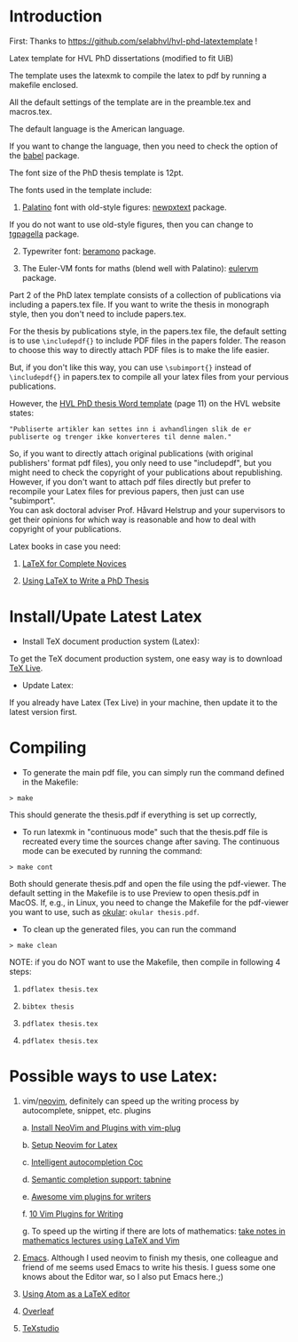 Introduction
============

First: Thanks to https://github.com/selabhvl/hvl-phd-latextemplate !

Latex template for HVL PhD dissertations (modified to fit UiB)

The template uses the latexmk to compile the latex to pdf by running a makefile enclosed.

All the default settings of the template are in the preamble.tex and macros.tex.

The default language is the American language. 

If you want to change the language, then you need to check the option of the [babel](https://ctan.org/pkg/babel?lang=en) package.

The font size of the PhD thesis template is 12pt.

The fonts used in the template include:
1. [Palatino](https://en.wikipedia.org/wiki/Palatino#Palatino) font with old-style figures: [newpxtext](https://ctan.org/pkg/newpx?lang=en) package.

If you do not want to use old-style figures, then you can change to [tgpagella](https://tug.org/FontCatalogue/texgyrepagella/) package.

2. Typewriter font: [beramono](https://tug.org/FontCatalogue/beramono/) package.

3. The Euler-VM fonts for maths (blend well with Palatino): [eulervm](http://ftp.riken.jp/tex-archive/fonts/eulervm/doc/latex/eulervm/eulervm.pdf) package. 

Part 2 of the PhD latex template consists of a collection of publications via including
a papers.tex file. If you want to write the thesis in monograph style, then you
don't need to include papers.tex.

For the thesis by publications style, in the papers.tex file, the default
setting is to use ``` \includepdf{} ``` to include PDF files in the papers folder.
The reason to choose this way to directly attach PDF files is to make the life
easier.

But, if you don't like this way, you can use ``` \subimport{} ``` instead of 
``` \includepdf{} ``` in papers.tex to compile all your latex files from your pervious publications.

However, the [HVL PhD thesis Word template](https://www.hvl.no/contentassets/14ac5045c88248ffa1cf8c4927111040/hvl-avhandling.dotx/) (page 11) on the HVL website states: 


    "Publiserte artikler kan settes inn i avhandlingen slik de er publiserte og trenger ikke konverteres til denne malen."


So, if you want to directly attach original publications (with original publishers' format pdf files), 
you only need to use "includepdf", but you might need to check the copyright of your publications about republishing.
However, if you don't want to attach pdf files directly but prefer to recompile 
your Latex files for previous papers, then just can use "subimport".   
You can ask doctoral adviser Prof. Håvard Helstrup and your supervisors to get 
their opinions for which way is reasonable and how to deal with copyright of your publications.

Latex books in case you need:
1. [LaTeX for Complete Novices](https://www.dickimaw-books.com/latex/novices/index.html)

2. [Using LaTeX to Write a PhD Thesis](https://www.dickimaw-books.com/booklist.php?book_id=18)

Install/Upate Latest Latex
========
* Install TeX document production system (Latex):

To get the TeX document production system, one easy way is to download [TeX Live](https://www.tug.org/texlive/).

* Update Latex:

If you already have Latex (Tex Live) in your machine, then update it to the latest version first.

Compiling
=========

* To generate the main pdf file, you can simply run the command defined in the
  Makefile:

`> make`

This should generate the thesis.pdf if everything is set up correctly, 

* To run latexmk in "continuous mode" such that the thesis.pdf file
is recreated every time the sources change after saving. 
The continuous mode can be executed by running the command:

`> make cont`

Both should generate thesis.pdf and open the file using the pdf-viewer.
The default setting in the Makefile is to use Preview to open thesis.pdf in
MacOS.
If, e.g., in Linux, you need to change the Makefile for the pdf-viewer you want
to use, such as [okular](https://okular.kde.org/): `okular thesis.pdf`.

* To clean up the generated files, you can run the command

`> make clean`


NOTE: if you do NOT want to use the Makefile, then compile in following 4 steps:

1. `pdflatex thesis.tex`

2. `bibtex thesis`

3. `pdflatex thesis.tex`

4. `pdflatex thesis.tex`

Possible ways to use Latex: 
=========

1. vim/[neovim](https://neovim.io/), definitely can speed up the writing process by autocomplete, snippet, etc. plugins 

      a. [Install NeoVim and Plugins with vim-plug](https://www.linode.com/docs/tools-reference/tools/how-to-install-neovim-and-plugins-with-vim-plug/)
  
      b. [Setup Neovim for Latex](https://yufanlu.net/2018/09/03/neovim-latex/)

      c. [Intelligent autocompletion Coc](https://github.com/neoclide/coc.nvim)

      d. [Semantic completion support: tabnine](https://github.com/neoclide/coc-tabnine)
  
      e. [Awesome vim plugins for writers](https://opensource.com/article/17/2/vim-plugins-writers)
  
      f. [10 Vim Plugins for Writing](https://dev.to/tomfern/10-vim-plugins-for-writing-2k66)

      g. To speed up the wirting if there are lots of mathematics: [take notes in mathematics lectures using LaTeX and Vim](https://castel.dev/post/lecture-notes-1/)

2. [Emacs](https://www.gnu.org/software/emacs/). Although I used neovim to finish my thesis, one colleague and friend of me seems used Emacs to write his thesis. I guess some one knows about the Editor war, so I also put Emacs here.;)

3. [Using Atom as a LaTeX editor](https://medium.com/@lucasrebscher/using-atom-as-a-latex-editor-93756de3d726)

4. [Overleaf](https://www.overleaf.com/)

5. [TeXstudio](https://www.texstudio.org/)
